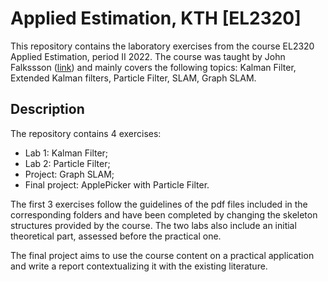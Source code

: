# Applied Estimation, KTH [EL2320]
This repository contains the laboratory exercises from the course EL2320 Applied Estimation, period II 2022. 
The course was taught by John Falkssson ([link](https://www.kth.se/student/kurser/kurs/EL2320?l=en)) and mainly covers the following topics: Kalman Filter, Extended Kalman filters, Particle Filter, SLAM, Graph SLAM.

## Description
The repository contains 4 exercises:
- Lab 1: Kalman Filter;
- Lab 2: Particle Filter;
- Project: Graph SLAM;
- Final project: ApplePicker with Particle Filter.

The first 3 exercises follow the guidelines of the pdf files included in the corresponding folders and have been completed by changing the skeleton structures provided by the course. The two labs also include an initial theoretical part, assessed before the practical one.

The final project aims to use the course content on a practical application and write a report contextualizing it with the existing literature.
